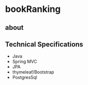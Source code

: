 # bookRanking

## about

## Technical Specifications
+ Java
+ Spring MVC
+ JPA
+ thymeleaf/Bootstrap
+ PostgresSql

